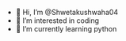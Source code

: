 - 👋 Hi, I’m @Shwetakushwaha04
- 👀 I’m interested in coding
- 🌱 I’m currently learning python

<!---
Shwetakushwaha04/Shwetakushwaha04 is a ✨ special ✨ repository because its `README.md` (this file) appears on your GitHub profile.
You can click the Preview link to take a look at your changes.
--->
